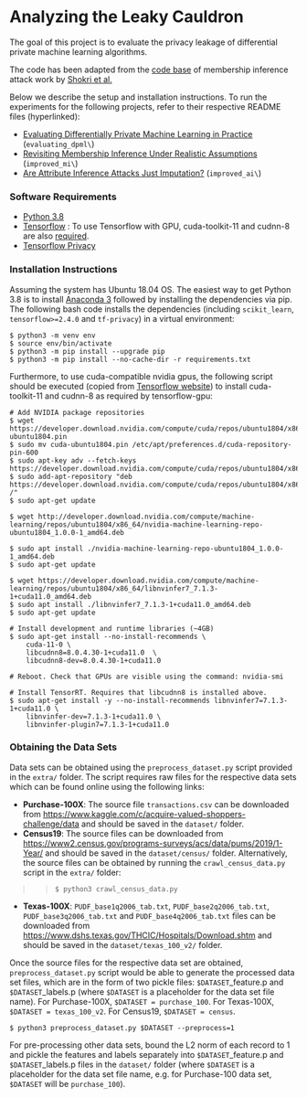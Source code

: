 # Analyzing the Leaky Cauldron

The goal of this project is to evaluate the privacy leakage of differential private machine learning algorithms.

The code has been adapted from the [code base](https://github.com/csong27/membership-inference) of membership inference attack work by [Shokri et al.](https://ieeexplore.ieee.org/document/7958568)

Below we describe the setup and installation instructions. To run the experiments for the following projects, refer to their respective README files (hyperlinked):
* [Evaluating Differentially Private Machine Learning in Practice](evaluating_dpml/README.md) (`evaluating_dpml\`)
* [Revisiting Membership Inference Under Realistic Assumptions](improved_mi/README.md) (`improved_mi\`)
* [Are Attribute Inference Attacks Just Imputation?](improved_ai/README.md) (`improved_ai\`)


### Software Requirements

- [Python 3.8](https://www.anaconda.com/distribution/)
- [Tensorflow](https://www.tensorflow.org/install) : To use Tensorflow with GPU, cuda-toolkit-11 and cudnn-8 are also [required](https://www.tensorflow.org/install/gpu).
- [Tensorflow Privacy](https://github.com/tensorflow/privacy)


### Installation Instructions

Assuming the system has Ubuntu 18.04 OS. The easiest way to get Python 3.8 is to install [Anaconda 3](https://www.anaconda.com/distribution/) followed by installing the dependencies via pip. The following bash code installs the dependencies (including `scikit_learn`, `tensorflow>=2.4.0` and `tf-privacy`) in a virtual environment:

```
$ python3 -m venv env
$ source env/bin/activate
$ python3 -m pip install --upgrade pip
$ python3 -m pip install --no-cache-dir -r requirements.txt
```

Furthermore, to use cuda-compatible nvidia gpus, the following script should be executed (copied from [Tensorflow website](https://www.tensorflow.org/install/gpu)) to install cuda-toolkit-11 and cudnn-8 as required by tensorflow-gpu:

```
# Add NVIDIA package repositories
$ wget https://developer.download.nvidia.com/compute/cuda/repos/ubuntu1804/x86_64/cuda-ubuntu1804.pin
$ sudo mv cuda-ubuntu1804.pin /etc/apt/preferences.d/cuda-repository-pin-600
$ sudo apt-key adv --fetch-keys https://developer.download.nvidia.com/compute/cuda/repos/ubuntu1804/x86_64/7fa2af80.pub
$ sudo add-apt-repository "deb https://developer.download.nvidia.com/compute/cuda/repos/ubuntu1804/x86_64/ /"
$ sudo apt-get update

$ wget http://developer.download.nvidia.com/compute/machine-learning/repos/ubuntu1804/x86_64/nvidia-machine-learning-repo-ubuntu1804_1.0.0-1_amd64.deb

$ sudo apt install ./nvidia-machine-learning-repo-ubuntu1804_1.0.0-1_amd64.deb
$ sudo apt-get update

$ wget https://developer.download.nvidia.com/compute/machine-learning/repos/ubuntu1804/x86_64/libnvinfer7_7.1.3-1+cuda11.0_amd64.deb
$ sudo apt install ./libnvinfer7_7.1.3-1+cuda11.0_amd64.deb
$ sudo apt-get update

# Install development and runtime libraries (~4GB)
$ sudo apt-get install --no-install-recommends \
    cuda-11-0 \
    libcudnn8=8.0.4.30-1+cuda11.0  \
    libcudnn8-dev=8.0.4.30-1+cuda11.0

# Reboot. Check that GPUs are visible using the command: nvidia-smi

# Install TensorRT. Requires that libcudnn8 is installed above.
$ sudo apt-get install -y --no-install-recommends libnvinfer7=7.1.3-1+cuda11.0 \
    libnvinfer-dev=7.1.3-1+cuda11.0 \
    libnvinfer-plugin7=7.1.3-1+cuda11.0
```


### Obtaining the Data Sets

Data sets can be obtained using the `preprocess_dataset.py` script provided in the `extra/` folder. The script requires raw files for the respective data sets which can be found online using the following links:

- **Purchase-100X**: The source file `transactions.csv` can be downloaded from https://www.kaggle.com/c/acquire-valued-shoppers-challenge/data and should be saved in the `dataset/` folder.
- **Census19**: The source files can be downloaded from https://www2.census.gov/programs-surveys/acs/data/pums/2019/1-Year/ and should be saved in the `dataset/census/` folder. Alternatively, the source files can be obtained by running the `crawl_census_data.py` script in the `extra/` folder:
>> `$ python3 crawl_census_data.py`
- **Texas-100X**: `PUDF_base1q2006_tab.txt`, `PUDF_base2q2006_tab.txt`, `PUDF_base3q2006_tab.txt` and `PUDF_base4q2006_tab.txt` files can be downloaded from https://www.dshs.texas.gov/THCIC/Hospitals/Download.shtm and should be saved in the `dataset/texas_100_v2/` folder.

Once the source files for the respective data set are obtained, `preprocess_dataset.py` script would be able to generate the processed data set files, which are in the form of two pickle files: `$DATASET`_feature.p and `$DATASET`_labels.p (where `$DATASET` is a placeholder for the data set file name). For Purchase-100X, `$DATASET = purchase_100`. For Texas-100X, `$DATASET = texas_100_v2`. For Census19, `$DATASET = census`.
```
$ python3 preprocess_dataset.py $DATASET --preprocess=1
```

For pre-processing other data sets, bound the L2 norm of each record to 1 and pickle the features and labels separately into `$DATASET`_feature.p and `$DATASET`_labels.p files in the `dataset/` folder (where `$DATASET` is a placeholder for the data set file name, e.g. for Purchase-100 data set, `$DATASET` will be `purchase_100`).
